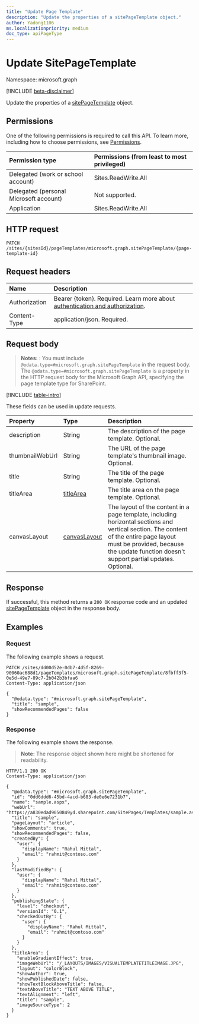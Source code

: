 ```yaml
---
title: "Update Page Template"
description: "Update the properties of a sitePageTemplate object."
author: Yadong1106
ms.localizationpriority: medium
doc_type: apiPageType
---
```


# Update SitePageTemplate

Namespace: microsoft.graph

[!INCLUDE [beta-disclaimer](../../includes/beta-disclaimer.md)]

Update the properties of a [sitePageTemplate](../resources/sitepagetemplate.md) object.

## Permissions

One of the following permissions is required to call this API. To learn more, including how to choose permissions, see [Permissions](/graph/permissions-reference).

|Permission type|Permissions (from least to most privileged)|
|:--------------|:------------------------------------------|
|Delegated (work or school account)|Sites.ReadWrite.All|
|Delegated (personal Microsoft account)|Not supported.|
|Application|Sites.ReadWrite.All|

## HTTP request

<!-- {
  "blockType": "ignored"
}
-->

```http
PATCH /sites/{sitesId}/pageTemplates/microsoft.graph.sitePageTemplate/{page-template-id}
```

## Request headers

|Name|Description|
|:---|:----------|
|Authorization|Bearer {token}. Required. Learn more about [authentication and authorization](/graph/auth/auth-concepts).|
|Content-Type|application/json. Required.|

## Request body

> **Notes:** : You must include `@odata.type=#microsoft.graph.sitePageTemplate` in the request body. The `@odata.type=#microsoft.graph.sitePageTemplate` is a property in the HTTP request body for the Microsoft Graph API, specifying the page template type for SharePoint.

[!INCLUDE [table-intro](../../includes/update-property-table-intro.md)]

These fields can be used in update requests.

|Property|Type|Description|
|:-------|:---|:----------|
|description|String|The description of the page template. Optional.|
|thumbnailWebUrl|String|The URL of the page template's thumbnail image. Optional.|
|title|String|The title of the page template. Optional.|
|titleArea|[titleArea](../resources/titlearea.md)|The title area on the page template. Optional.|
|canvasLayout|[canvasLayout](../resources/canvaslayout.md)|The layout of the content in a page template, including horizontal sections and vertical section. The content of the entire page layout must be provided, because the update function doesn't support partial updates. Optional.|

## Response

If successful, this method returns a `200 OK` response code and an updated [sitePageTemplate](../resources/sitepagetemplate.md) object in the response body.

## Examples

### Request

The following example shows a request.

<!-- {
  "blockType": "request",
  "name": "update_sitePageTemplate"
}
-->

```http
PATCH /sites/dd00d52e-0db7-4d5f-8269-90060ac688d1/pageTemplates/microsoft.graph.sitePageTemplate/8fbff3f5-0e5d-49e7-89c7-2b042b3bfaa6
Content-Type: application/json

{
  "@odata.type": "#microsoft.graph.sitePageTemplate",
  "title": "sample",
  "showRecommendedPages": false
}
```

### Response

The following example shows the response.

> **Note:** The response object shown here might be shortened for readability.

<!-- {
  "blockType": "response",
  "@odata.type": "microsoft.graph.sitePageTemplate",
  "truncated": true
}
-->

```http
HTTP/1.1 200 OK
Content-Type: application/json

{
  "@odata.type": "#microsoft.graph.sitePageTemplate",
  "id": "0dd6ddd6-45bd-4acd-b683-de0e6e7231b7",
  "name": "sample.aspx",
  "webUrl": "https://a830edad9050849yd.sharepoint.com/SitePages/Templates/sample.aspx",
  "title": "sample",
  "pageLayout": "article",
  "showComments": true,
  "showRecommendedPages": false,
  "createdBy": {
    "user": {
      "displayName": "Rahul Mittal",
      "email": "rahmit@contoso.com"
    }
  },
  "lastModifiedBy": {
    "user": {
      "displayName": "Rahul Mittal",
      "email": "rahmit@contoso.com"
    }
  },
  "publishingState": {
    "level": "checkout",
    "versionId": "0.1",
    "checkedOutBy": {
      "user": {
        "displayName": "Rahul Mittal",
        "email": "rahmit@contoso.com"
      }
    }
  },
  "titleArea": {
    "enableGradientEffect": true,
    "imageWebUrl": "/_LAYOUTS/IMAGES/VISUALTEMPLATETITLEIMAGE.JPG",
    "layout": "colorBlock",
    "showAuthor": true,
    "showPublishedDate": false,
    "showTextBlockAboveTitle": false,
    "textAboveTitle": "TEXT ABOVE TITLE",
    "textAlignment": "left",
    "title": "sample",
    "imageSourceType": 2
  }
}
```

